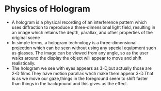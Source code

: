 # Physics of Hologram
* A hologram is a physical recording of an interference pattern which uses diffraction to reproduce a three-dimensional light field, resulting in an image which retains the depth, parallax, and other properties of the original scene
* In simple terms, a hologram technology is a three-dimensional projection which can be seen without using any special equipment such as glasses. The image can be viewed from any angle, so as the user walks around the display the object will appear to move and shift realistically.
* The hologram we see with eyes appears as 3-D,but actually those are 2-D films.They have motion parallax whch make them appear 3-D.That is as we move our gaze,things in the foreground seem to shift faster than things in the background and this gives us the effect.
